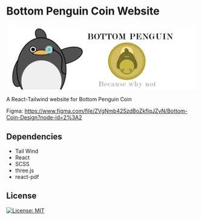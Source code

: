 # Bottom Penguin Coin Website

![bottom-penguin](img/bottom-penguin.png)

A React-Tailwind website for Bottom Penguin Coin

Figma: https://www.figma.com/file/ZVgNmb42SzdBoZkflqJZvN/Bottom-Coin-Design?node-id=2%3A2

## Dependencies

- Tail Wind
- React
- SCSS
- three.js
- react-pdf

## License

[![License: MIT](https://img.shields.io/badge/License-MIT-blue.svg)](https://opensource.org/licenses/MIT)
